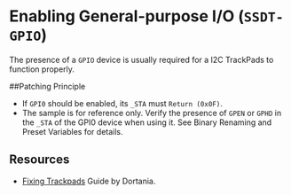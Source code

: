 # Enabling General-purpose I/O (`SSDT-GPIO`)
The presence of a `GPIO` device is usually required for a I2C TrackPads to function properly.

##Patching Principle
- If `GPI0` should be enabled, its `_STA` must `Return (0x0F)`.
- The sample is for reference only. Verify the presence of `GPEN` or `GPHD` in the `_STA` of the GPI0 device when using it. See Binary Renaming and Preset Variables for details.

## Resources

- [Fixing Trackpads](https://dortania.github.io/Getting-Started-With-ACPI/Laptops/trackpad-methods/manual.html#checking-gpi0) Guide by Dortania.
